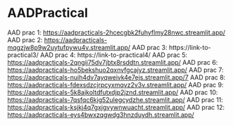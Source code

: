 # AADPractical

AAD prac 1: https://aadpracticals-2hcecgbk2fuhyflmy28nwc.streamlit.app/
AAD prac 2: https://aadpracticals-mqgzjw8p9w2uytufpywu4v.streamlit.app/
AAD prac 3: https://link-to-practical3/
AAD prac 4: https://link-to-practical4/
AAD prac 5: https://aadpracticals-2qngij75dv7jbtx8rsddtn.streamlit.app/
AAD prac 6: https://aadpracticals-ho5bekshuo2qxnvfgcajyz.streamlit.app/
AAD prac 7: https://aadpracticals-nuih4dv7ayqweivk4e7ejs.streamlit.app/7
AAD prac 8: https://aadpracticals-fdexsdzcjrpcyxmqvz2v3v.streamlit.app/
AAD prac 9: https://aadpracticals-5k8ajkoltdfutxdjp2jznd.streamlit.app/
AAD prac 10: https://aadpracticals-7qsfqc6kjg52ulegcydzhe.streamlit.app/
AAD prac 11: https://aadpracticals-ksjkj4q7gxjgvywnwuacht.streamlit.app/
AAD prac 12: https://aadpracticals-eys4bwxzqgwdg3hnzduydh.streamlit.app/
